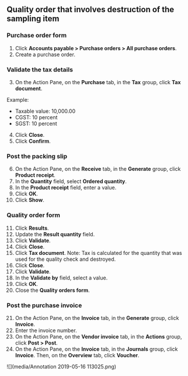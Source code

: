
## Quality order that involves destruction of the sampling item

### Purchase order form

1. Click **Accounts payable > Purchase orders > All purchase orders**.
2. Create a purchase order.

### Validate the tax details

3. On the Action Pane, on the **Purchase** tab, in the **Tax** group, click **Tax document**.

Example:

- Taxable value: 10,000.00
- CGST: 10 percent
- SGST: 10 percent

4. Click **Close**.
5. Click **Confirm**.

### Post the packing slip

6. On the Action Pane, on the **Receive** tab, in the **Generate** group, click **Product receipt**.
7. In the **Quantity** field, select **Ordered quantity**.
8. In the **Product receipt** field, enter a value.
9. Click **OK**.
10. Click **Show**.

### Quality order form

11. Click **Results**.
12. Update the **Result quantity** field.
13. Click **Validate**.
14. Click **Close**.
15. Click **Tax document**.
Note: Tax is calculated for the quantity that was used for the quality check and destroyed.
16. Click **Close**.
17. Click **Validate**.
18. In the **Validate by** field, select a value.
19. Click **OK**.
20. Close the **Quality orders form**.

### Post the purchase invoice

21. On the Action Pane, on the **Invoice** tab, in the **Generate** group, click **Invoice**.
22. Enter the invoice number.
23. On the Action Pane, on the **Vendor invoice** tab, in the **Actions** group, click **Post > Post**.
24. On the Action Pane, on the **Invoice** tab, in the **Journals** group, click **Invoice**. Then, on the **Overview** tab, click **Voucher**.

![](media/Annotation 2019-05-16 113025.png)




